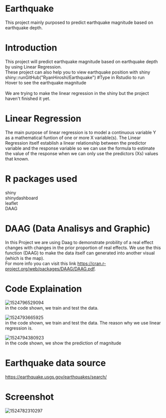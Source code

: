 # Earthquake

This project mainly purposed to predict earthquake magnitude based on earthquake depth. <br />

# Introduction

This project will predict earthquake magnitude based on earthquake depth by using Linear Regression. <br/>
These project can also help you to view earthquake position with shiny <br/>
shiny::runGitHub("RyanHiroshi/Earthquake") #Type in Rstudio to run <br />
Hover to see the earthquake magnitude <br />
<br />
We are trying to make the linear regression in the shiny but the project haven't finished it yet.

# Linear Regression
The main purpose of linear regression is to model a continuous variable Y as a mathematical funtion of one or more X variable(s). The Linear Regression itself establish a linear relationship between the predictor variable and
the response variable so we can use the formula to estimate the value of the response when we can only use the predictors (Xs) values that known.


# R packages used
shiny <br />
shinydashboard <br />
leaflet <br />
DAAG <br/>

# DAAG (Data Analisys and Graphic)
In this Project we are using Daag to demonstrate probility of a real effect changes with changes in the prior proportion of real effects. We use the this function (DAAG) to make the data itself can generated into another visual (which is the map). <br/>
For more info you can visit this link https://cran.r-project.org/web/packages/DAAG/DAAG.pdf.

# Code Explaination
![1524796529094](https://user-images.githubusercontent.com/35421157/39341813-1ff89d4e-49ff-11e8-9726-70584e8e72bb.jpg)<br/>
in the code shown, we train and test the data. <br/>

![1524793665925](https://user-images.githubusercontent.com/35421157/39340325-bd11ad26-49f7-11e8-806e-887ee787eb0e.jpg)<br/>
in the code shown, we train and test the data. The reason why we use linear regression is. <br/>


![1524794380923](https://user-images.githubusercontent.com/35421157/39340629-60a85a88-49f9-11e8-9e68-1511fa01ed5f.jpg)<br/>
in the code shown, we show the prediction of magnitude<br/>


# Earthquake data source
https://earthquake.usgs.gov/earthquakes/search/ <br/>

# Screenshot
![1524782310297](https://user-images.githubusercontent.com/35421157/39335436-4332048e-49dd-11e8-98f1-d6155403e851.jpg)

